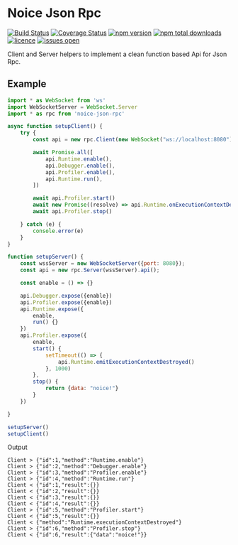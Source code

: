 # Noice Json Rpc
[![Build Status](https://img.shields.io/travis/nojvek/noice-json-rpc/master.svg)](https://travis-ci.org/nojvek/noice-json-rpc)
[![Coverage Status](https://img.shields.io/coveralls/nojvek/noice-json-rpc/master.svg)](https://coveralls.io/github/nojvek/noice-json-rpc?branch=master)
[![npm version](https://img.shields.io/npm/v/noice-json-rpc.svg)](https://www.npmjs.com/package/noice-json-rpc)
[![npm total downloads](https://img.shields.io/npm/dt/noice-json-rpc.svg?maxAge=2592000)](https://www.npmjs.com/package/noice-json-rpc)
[![licence](https://img.shields.io/npm/l/express.svg?maxAge=2592000)](https://github.com/nojvek/noice-json-rpc)
[![issues open](https://img.shields.io/github/issues/nojvek/noice-json-rpc.svg)](https://github.com/nojvek/noice-json-rpc/issues)

Client and Server helpers to implement a clean function based Api for Json Rpc.

## Example

```js
import * as WebSocket from 'ws'
import WebSocketServer = WebSocket.Server
import * as rpc from 'noice-json-rpc'

async function setupClient() {
    try {
        const api = new rpc.Client(new WebSocket("ws://localhost:8080"), {logConsole: true}).api()

        await Promise.all([
            api.Runtime.enable(),
            api.Debugger.enable(),
            api.Profiler.enable(),
            api.Runtime.run(),
        ])

        await api.Profiler.start()
        await new Promise((resolve) => api.Runtime.onExecutionContextDestroyed(resolve)); // Wait for event
        await api.Profiler.stop()

    } catch (e) {
        console.error(e)
    }
}

function setupServer() {
    const wssServer = new WebSocketServer({port: 8080});
    const api = new rpc.Server(wssServer).api();

    const enable = () => {}

    api.Debugger.expose({enable})
    api.Profiler.expose({enable})
    api.Runtime.expose({
        enable,
        run() {}
    })
    api.Profiler.expose({
        enable,
        start() {
            setTimeout(() => {
                api.Runtime.emitExecutionContextDestroyed()
            }, 1000)
        },
        stop() {
            return {data: "noice!"}
        }
    })

}

setupServer()
setupClient()
```

Output

```
Client > {"id":1,"method":"Runtime.enable"}
Client > {"id":2,"method":"Debugger.enable"}
Client > {"id":3,"method":"Profiler.enable"}
Client > {"id":4,"method":"Runtime.run"}
Client < {"id":1,"result":{}}
Client < {"id":2,"result":{}}
Client < {"id":3,"result":{}}
Client < {"id":4,"result":{}}
Client > {"id":5,"method":"Profiler.start"}
Client < {"id":5,"result":{}}
Client < {"method":"Runtime.executionContextDestroyed"}
Client > {"id":6,"method":"Profiler.stop"}
Client < {"id":6,"result":{"data":"noice!"}}
```
